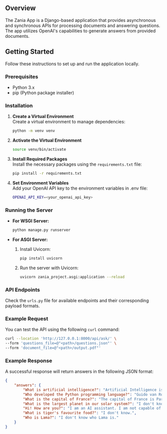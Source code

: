 ## Overview

The Zania App is a Django-based application that provides asynchronous and synchronous APIs for processing documents and answering questions. The app utilizes OpenAI's capabilities to generate answers from provided documents.

## Getting Started

Follow these instructions to set up and run the application locally.

### Prerequisites

- Python 3.x
- pip (Python package installer)

### Installation

1. **Create a Virtual Environment**  
   Create a virtual environment to manage dependencies:

   ```bash
   python -m venv venv
   ```

2. **Activate the Virtual Environment**
     ```bash
     source venv/bin/activate
     ```

3. **Install Required Packages**  
   Install the necessary packages using the `requirements.txt` file:

   ```bash
   pip install -r requirements.txt
   ```

4. **Set Environment Variables**  
   Add your OpenAI API key to the environment variables in .env file:

   ```bash
   OPENAI_API_KEY=<your_openai_api_key>
   ```

### Running the Server

- **For WSGI Server:**
  
  ```bash
  python manage.py runserver
  ```

- **For ASGI Server:**
  1. Install Uvicorn:
     ```bash
     pip install uvicorn
     ```
  2. Run the server with Uvicorn:
     ```bash
     uvicorn zania_project.asgi:application --reload
     ```

### API Endpoints

Check the `urls.py` file for available endpoints and their corresponding payload formats.

### Example Request

You can test the API using the following `curl` command:

```bash
curl --location 'http://127.0.0.1:8000/api/ask/' \
--form 'questions_file=@"<path>/questions.json"' \
--form 'document_file=@"<path>/output.pdf"'
```

### Example Response

A successful response will return answers in the following JSON format:

```json
{
    "answers": {
        "What is artificial intelligence?": "Artificial Intelligence is the simulation of human intelligence in machines that are programmed to think like humans and mimic their actions. It can also refer to any machine that exhibits traits associated with a human mind. Python is a popular programming language known for its simplicity and readability, developed by Guido van Rossum in 1991. Paris is the capital of France and a global center for art, fashion, gastronomy, and culture.",
        "Who developed the Python programming language?": "Guido van Rossum developed the Python programming language in 1991. Python is known for its readability and simplicity, making it a popular choice for beginners and experts alike.",
        "What is the capital of France?": "The capital of France is Paris. It is a global center for art, fashion, gastronomy, and culture.",
        "What is the largest planet in our solar system?": "I don't know. The given context does not mention any information about planets or our solar system.",
        "Hi! How are you?": "I am an AI assistant. I am not capable of feeling emotions, but I am functioning and ready to assist with any questions you may have.",
        "What is tiger's favourite food?": "I don't know.",
        "Who is Lama?": "I don't know who Lama is."
    }
}
```

